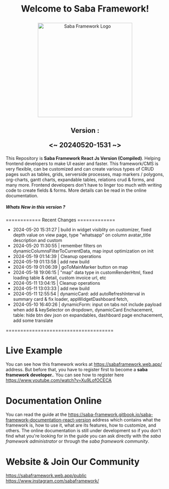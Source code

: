 # <p align="center">Welcome to Saba Framework!</p>

<p align="center"><img src="https://res.cloudinary.com/insaba/image/upload/v1700625287/saba_framework/logo_saba_framework_gqw72y.png" alt="Saba Framework Logo" width="300"></p>

## <p align="center">Version : </p><p align="center"><~ 20240520-1531 ~></p>

This Repository is **Saba Framework React Js Version (Compiled)**. Helping frontend developers to make UI easier and faster. This framework/CMS is very flexible, can be customized and can create various types of CRUD pages such as tables, grids, serverside processes, map markers / polygons, org-charts, gantt charts, expandable tables, relations crud & forms, and many more. Frontend developers don't have to linger too much with writing code to create fields & forms. More details can be read in the online documentation.

##### Whats New in this version ?

============ Recent Changes =============

- 2024-05-20 15:31:27 | build in widget visiblity on customizer, fixed depth value on view page, type "whatsapp" on column avatar_title description and custom
- 2024-05-20 11:30:55 | remember filters on dynamicColumnsFilterToCurrentData, map input optimization on init
- 2024-05-19 01:14:39 | Cleanup operations
- 2024-05-19 01:13:58 | add new build
- 2024-05-19 01:06:39 | goToMainMarker button on map
- 2024-05-18 19:06:15 | "map" data type in customRenderHtml, fixed loading table & detail, custom invoice url, etc
- 2024-05-11 13:04:15 | Cleanup operations
- 2024-05-11 13:03:33 | add new build
- 2024-05-11 12:55:54 | dynamicCard: add autoRefreshInterval in summary card & fix loader, appWidgetDashboard fetch,
- 2024-05-10 16:40:26 | dynamicForm: input on tabs not include payload when add & keySelector on dropdown, dynamicCard Enchacement, table: hide btn dev json on expandables, dashboard page enchacement, add some translate

=====================================

# Live Example

You can see how this framework works at https://sabaframework.web.app/ address. But before that, you have to register first to become a **saba framework developer.**. You can see how to register here https://www.youtube.com/watch?v=Xu9LofOCECA

# Documentation Online

You can read the guide at the https://saba-framework.gitbook.io/saba-framework-documentation-react-version address which contains what the framework is, how to use it, what are its features, how to customize, and others. The online documentation is still under development so if you don't find what you're looking for in the guide you can ask directly with the _saba framework administrator_ or through the _saba framework community_.

# Website & Join Our Community

https://sabaframework.web.app/public
https://www.instagram.com/sabaframework/
